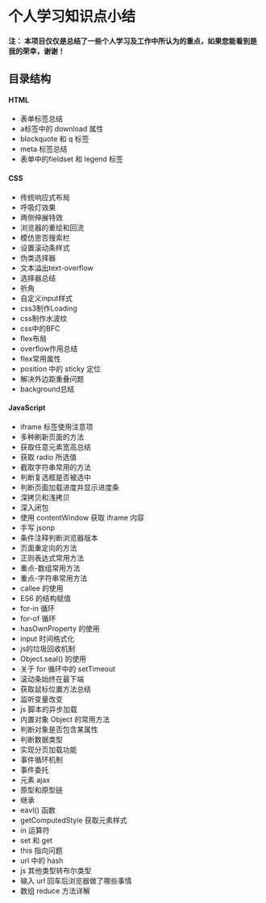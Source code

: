 # 个人学习知识点小结

#### 注： 本项目仅仅是总结了一些个人学习及工作中所认为的重点，如果您能看到是我的荣幸，谢谢！


## 目录结构

#### HTML
  + 表单标签总结
  + a标签中的 download 属性
  + blockquote 和 q 标签
  + meta 标签总结
  + 表单中的fieldset 和 legend 标签

#### CSS
  + 传统响应式布局
  + 呼吸灯效果
  + 两侧伸展特效
  + 浏览器的重绘和回流
  + 模仿思否搜索栏
  + 设置滚动条样式
  + 伪类选择器
  + 文本溢出text-overflow
  + 选择器总结
  + 折角
  + 自定义input样式
  + css3制作Loading
  + css制作水波纹
  + css中的BFC
  + flex布局
  + overflow作用总结
  + flex常用属性
  + position 中的 sticky 定位
  + 解决外边距重叠问题
  + background总结

#### JavaScript
  + iframe 标签使用注意项
  + 多种刷新页面的方法
  + 获取任意元素宽高总结
  + 获取 radio 所选值
  + 截取字符串常用的方法
  + 判断复选框是否被选中
  + 判断页面加载进度并显示进度条
  + 深拷贝和浅拷贝
  + 深入闭包
  + 使用 contentWindow 获取 iframe 内容
  + 手写 jsonp
  + 条件注释判断浏览器版本
  + 页面重定向的方法
  + 正则表达式常用方法
  + 重点-数组常用方法
  + 重点-字符串常用方法
  + callee 的使用
  + ES6 的结构赋值
  + for-in 循环
  + for-of 循环
  + hasOwnProperty 的使用
  + input 时间格式化
  + js的垃圾回收机制
  + Object.seal() 的使用
  + 关于 for 循环中的 setTimeout
  + 滚动条始终在最下端
  + 获取鼠标位置方法总结
  + 监听变量改变
  + js 脚本的异步加载
  + 内置对象 Object 的常用方法
  + 判断对象是否包含某属性
  + 判断数据类型
  + 实现分页加载功能
  + 事件循环机制
  + 事件委托
  + 元素 ajax
  + 原型和原型链
  + 继承
  + eavl() 函数
  + getComputedStyle 获取元素样式
  + in 运算符
  + set 和 get 
  + this 指向问题
  + url 中的 hash
  + js 其他类型转布尔类型
  + 输入 url 回车后浏览器做了哪些事情
  + 数组 reduce 方法详解